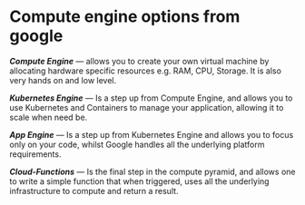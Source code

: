# Compute engine options from google

***Compute Engine***
— allows you to create your own virtual machine by allocating hardware specific resources 
e.g. RAM, CPU, Storage. It is also very hands on and low level.

***Kubernetes Engine***
— Is a step up from Compute Engine, and allows you to use Kubernetes and 
Containers to manage your application, allowing it to scale when need be.

***App Engine***
— Is a step up from Kubernetes Engine and allows you to focus only on your code, 
whilst Google handles all the underlying platform requirements.

***Cloud-Functions***
— Is the final step in the compute pyramid, and allows one to write a simple function that when triggered, 
uses all the underlying infrastructure to compute and return a result.
